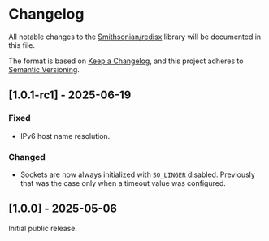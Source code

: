 # Changelog

All notable changes to the [Smithsonian/redisx](https://github.com/Smithsonian/redisx) library will be 
documented in this file.

The format is based on [Keep a Changelog](https://keepachangelog.com/en/1.1.0/), and this project adheres to 
[Semantic Versioning](https://semver.org/spec/v2.0.0.html).


## [1.0.1-rc1] - 2025-06-19

### Fixed

 - IPv6 host name resolution.

### Changed

 - Sockets are now always initialized with `SO_LINGER` disabled. Previously that was the case only when a timeout 
   value was configured.


## [1.0.0] - 2025-05-06

Initial public release.
